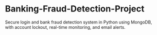 # Banking-Fraud-Detection-Project
Secure login and bank fraud detection system in Python using MongoDB, with account lockout, real-time monitoring, and email alerts.
